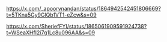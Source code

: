 https://x.com/_apoorvnandan/status/1864942542451806669?t=5TKna5Gy9GlQb1VT1-eZcw&s=09

https://x.com/SheriefFYI/status/1865061909591924738?t=WSeaXHfI2i7g1Lc8u096AA&s=09